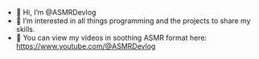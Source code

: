 - 👋 Hi, I’m @ASMRDevlog
- 👀 I’m interested in all things programming and the projects to share my skills.
- 🔗 You can view my videos in soothing ASMR format here: https://www.youtube.com/@ASMRDevlog

<!---
ASMRDevlog/ASMRDevlog is a ✨ special ✨ repository because its `README.md` (this file) appears on your GitHub profile.
You can click the Preview link to take a look at your changes.
--->
